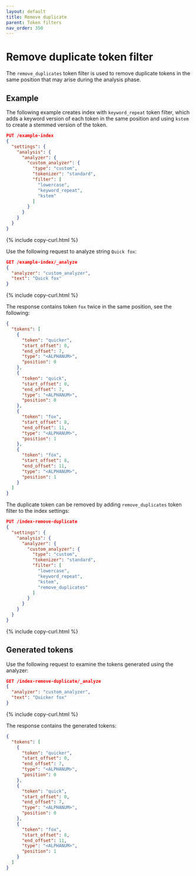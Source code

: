 ```yaml
---
layout: default
title: Remove duplicate
parent: Token filters
nav_order: 350
---
```


# Remove duplicate token filter

The `remove_duplicates` token filter is used to remove duplicate tokens in the same position that may arise during the analysis phase.

## Example

The following example creates index with `keyword_repeat` token filter, which adds a keyword version of each token in the same position and using `kstem` to create a stemmed version of the token.

```json
PUT /example-index
{
  "settings": {
    "analysis": {
      "analyzer": {
        "custom_analyzer": {
          "type": "custom",
          "tokenizer": "standard",
          "filter": [
            "lowercase",
            "keyword_repeat",
            "kstem"
          ]
        }
      }
    }
  }
}
```
{% include copy-curl.html %}

Use the following request to analyze string `Quick fox`:

```json
GET /example-index/_analyze
{
  "analyzer": "custom_analyzer",
  "text": "Quick fox"
}
```
{% include copy-curl.html %}

The response contains token `fox` twice in the same position, see the following:

```json
{
  "tokens": [
    {
      "token": "quicker",
      "start_offset": 0,
      "end_offset": 7,
      "type": "<ALPHANUM>",
      "position": 0
    },
    {
      "token": "quick",
      "start_offset": 0,
      "end_offset": 7,
      "type": "<ALPHANUM>",
      "position": 0
    },
    {
      "token": "fox",
      "start_offset": 8,
      "end_offset": 11,
      "type": "<ALPHANUM>",
      "position": 1
    },
    {
      "token": "fox",
      "start_offset": 8,
      "end_offset": 11,
      "type": "<ALPHANUM>",
      "position": 1
    }
  ]
}
```

The duplicate token can be removed by adding `remove_duplicates` token filter to the index settings:

```json
PUT /index-remove-duplicate
{
  "settings": {
    "analysis": {
      "analyzer": {
        "custom_analyzer": {
          "type": "custom",
          "tokenizer": "standard",
          "filter": [
            "lowercase",
            "keyword_repeat",
            "kstem",
            "remove_duplicates"
          ]
        }
      }
    }
  }
}
```
{% include copy-curl.html %}

## Generated tokens

Use the following request to examine the tokens generated using the analyzer:

```json
GET /index-remove-duplicate/_analyze
{
  "analyzer": "custom_analyzer",
  "text": "Quicker fox"
}
```
{% include copy-curl.html %}

The response contains the generated tokens:

```json
{
  "tokens": [
    {
      "token": "quicker",
      "start_offset": 0,
      "end_offset": 7,
      "type": "<ALPHANUM>",
      "position": 0
    },
    {
      "token": "quick",
      "start_offset": 0,
      "end_offset": 7,
      "type": "<ALPHANUM>",
      "position": 0
    },
    {
      "token": "fox",
      "start_offset": 8,
      "end_offset": 11,
      "type": "<ALPHANUM>",
      "position": 1
    }
  ]
}
```